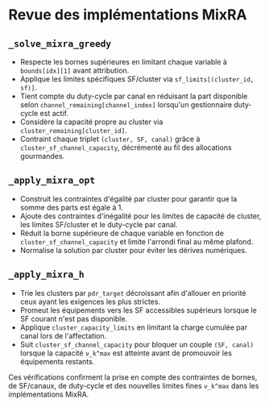 # Revue des implémentations MixRA

## `_solve_mixra_greedy`
- Respecte les bornes supérieures en limitant chaque variable à `bounds[idx][1]` avant attribution.
- Applique les limites spécifiques SF/cluster via `sf_limits[(cluster_id, sf)]`.
- Tient compte du duty-cycle par canal en réduisant la part disponible selon `channel_remaining[channel_index]` lorsqu'un gestionnaire duty-cycle est actif.
- Considère la capacité propre au cluster via `cluster_remaining[cluster_id]`.
- Contraint chaque triplet `(cluster, SF, canal)` grâce à `cluster_sf_channel_capacity`, décrémenté au fil des allocations gourmandes.

## `_apply_mixra_opt`
- Construit les contraintes d'égalité par cluster pour garantir que la somme des parts est égale à 1.
- Ajoute des contraintes d'inégalité pour les limites de capacité de cluster, les limites SF/cluster et le duty-cycle par canal.
- Réduit la borne supérieure de chaque variable en fonction de `cluster_sf_channel_capacity` et limite l'arrondi final au même plafond.
- Normalise la solution par cluster pour éviter les dérives numériques.

## `_apply_mixra_h`
- Trie les clusters par `pdr_target` décroissant afin d'allouer en priorité ceux ayant les exigences les plus strictes.
- Promeut les équipements vers les SF accessibles supérieurs lorsque le SF courant n'est pas disponible.
- Applique `cluster_capacity_limits` en limitant la charge cumulée par canal lors de l'affectation.
- Suit `cluster_sf_channel_capacity` pour bloquer un couple `(SF, canal)` lorsque la capacité `ν_k^max` est atteinte avant de promouvoir les équipements restants.

Ces vérifications confirment la prise en compte des contraintes de bornes, de SF/canaux, de duty-cycle et des nouvelles limites fines `ν_k^max` dans les implémentations MixRA.
